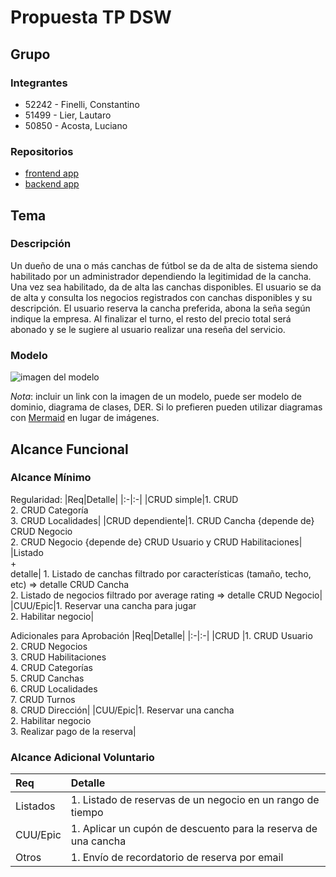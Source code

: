 # Propuesta TP DSW

## Grupo
### Integrantes
* 52242 - Finelli, Constantino
* 51499 - Lier, Lautaro
* 50850 - Acosta, Luciano

### Repositorios
* [frontend app](https://github.com/lucianoacosta23/frontend)
* [backend app](https://github.com/ConstanFinelli/back-dsw)

## Tema
### Descripción
Un dueño de una o más canchas de fútbol se da de alta de sistema siendo habilitado por un administrador dependiendo la legitimidad de la cancha. Una vez sea habilitado, da de alta las canchas disponibles. El usuario se da de alta y consulta los negocios registrados con canchas disponibles y su descripción. El usuario reserva la cancha preferida, abona la seña según indique la empresa. Al finalizar el turno, el resto del precio total será abonado y se le sugiere al usuario realizar una reseña del servicio. 

### Modelo
![imagen del modelo]()

*Nota*: incluir un link con la imagen de un modelo, puede ser modelo de dominio, diagrama de clases, DER. Si lo prefieren pueden utilizar diagramas con [Mermaid](https://mermaid.js.org) en lugar de imágenes.

## Alcance Funcional 

### Alcance Mínimo

Regularidad:
|Req|Detalle|
|:-|:-|
|CRUD simple|1. CRUD <br>2. CRUD Categoría<br>3. CRUD Localidades|
|CRUD dependiente|1. CRUD Cancha {depende de} CRUD Negocio<br>2. CRUD Negocio {depende de} CRUD Usuario y CRUD Habilitaciones|
|Listado<br>+<br>detalle| 1. Listado de canchas filtrado por características (tamaño, techo, etc) => detalle CRUD Cancha<br> 2. Listado de negocios filtrado por average rating => detalle CRUD Negocio|
|CUU/Epic|1. Reservar una cancha para jugar<br>2. Habilitar negocio|


Adicionales para Aprobación
|Req|Detalle|
|:-|:-|
|CRUD |1. CRUD Usuario<br>2. CRUD Negocios<br>3. CRUD Habilitaciones<br>4. CRUD Categorías<br>5. CRUD Canchas<br> 6. CRUD Localidades<br> 7. CRUD Turnos<br> 8. CRUD Dirección|
|CUU/Epic|1. Reservar una cancha<br>2. Habilitar negocio<br>3. Realizar pago de la reserva|


### Alcance Adicional Voluntario

|Req|Detalle|
|:-|:-|
|Listados |1. Listado de reservas de un negocio en un rango de tiempo|
|CUU/Epic|1. Aplicar un cupón de descuento para la reserva de una cancha|
|Otros|1. Envío de recordatorio de reserva por email|

